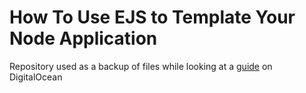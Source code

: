 # How To Use EJS to Template Your Node Application

Repository used as a backup of files while looking at a [guide](https://www.digitalocean.com/community/tutorials/how-to-use-ejs-to-template-your-node-application) on DigitalOcean
